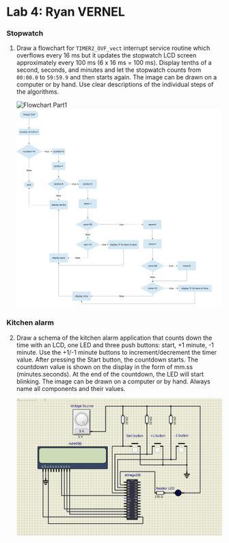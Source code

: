 # Lab 4: Ryan VERNEL

### Stopwatch

1. Draw a flowchart for `TIMER2_OVF_vect` interrupt service routine which overflows every 16&nbsp;ms but it updates the stopwatch LCD screen approximately every 100&nbsp;ms (6 x 16&nbsp;ms = 100&nbsp;ms). Display tenths of a second, seconds, and minutes and let the stopwatch counts from `00:00.0` to `59:59.9` and then starts again. The image can be drawn on a computer or by hand. Use clear descriptions of the individual steps of the algorithms.

   ![Flowchart Part1]()
   ![flowchart Part2](https://raw.githubusercontent.com/Rayou01/digitals-electronics-2/main/PlatformIO/Projects/lab4-lcd/test/flowshart-part2.png)

### Kitchen alarm

2. Draw a schema of the kitchen alarm application that counts down the time with an LCD, one LED and three push buttons: start, +1 minute, -1 minute. Use the +1/-1 minute buttons to increment/decrement the timer value. After pressing the Start button, the countdown starts. The countdown value is shown on the display in the form of mm.ss (minutes.seconds). At the end of the countdown, the LED will start blinking. The image can be drawn on a computer or by hand. Always name all components and their values.

   ![Kitchen alarm application](https://raw.githubusercontent.com/Rayou01/digitals-electronics-2/main/PlatformIO/Projects/lab4-lcd/test/kitchen%20alarme%20application.png)
